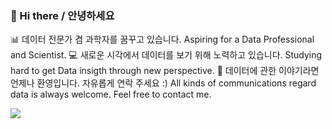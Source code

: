 ### 👋 Hi there / 안녕하세요


📊 데이터 전문가 겸 과학자를 꿈꾸고 있습니다. Aspiring for a Data Professional and Scientist.
💻 새로운 시각에서 데이터를 보기 위해 노력하고 있습니다. Studying hard to get Data insigth through new perspective.
💬 데이터에 관한 이야기라면 언제나 환영입니다. 자유롭게 연락 주세요 :) All kinds of communications regard data is always welcome. Feel free to contact me. 

<a href="https://www.linkedin.com/in/grace-eunhye-kim/" target="_blank"><img src="https://img.shields.io/badge/LinkedIn-FFFFFF?style=flat&logo=#0A66C2&logoColor=FFFFFF"/></a>

<!--
**eunhyekim-grace/eunhyekim-grace** is a ✨ _special_ ✨ repository because its `README.md` (this file) appears on your GitHub profile.

Here are some ideas to get you started:

- 🔭 I’m currently working on ...
- 🌱 I’m currently learning ...
- 👯 I’m looking to collaborate on ...
- 🤔 I’m looking for help with ...
- 💬 Ask me about ...
- 📫 How to reach me: ...
- 😄 Pronouns: ...
- ⚡ Fun fact: ...
-->
